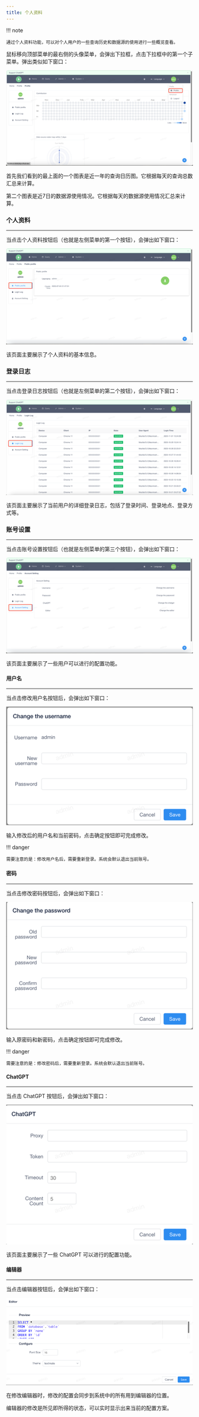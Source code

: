```yaml
---
title: 个人资料
---
```


!!! note

    通过个人资料功能，可以对个人用户的一些查询历史和数据源的使用进行一些概览查看。

鼠标移向顶部菜单的最右侧的头像菜单，会弹出下拉框，点击下拉框中的第一个子菜单。弹出类似如下窗口：

![img.png](img.png)

首先我们看到的最上面的一个图表是近一年的查询日历图。它根据每天的查询总数汇总来计算。

第二个图表是近7日的数据源使用情况。它根据每天的数据源使用情况汇总来计算。

### 个人资料

---

当点击个人资料按钮后（也就是左侧菜单的第一个按钮），会弹出如下窗口：

![img_1.png](img_1.png)

该页面主要展示了个人资料的基本信息。

### 登录日志

---

当点击登录日志按钮后（也就是左侧菜单的第二个按钮），会弹出如下窗口：

![img_2.png](img_2.png)

该页面主要展示了当前用户的详细登录日志，包括了登录时间、登录地点、登录方式等。

### 账号设置

---

当点击账号设置按钮后（也就是左侧菜单的第三个按钮），会弹出如下窗口：

![img_3.png](img_3.png)

该页面主要展示了一些用户可以进行的配置功能。

#### 用户名

---

当点击修改用户名按钮后，会弹出如下窗口：

![img_4.png](img_4.png)

输入修改后的用户名和当前密码，点击确定按钮即可完成修改。

!!! danger

    需要注意的是：修改用户名后，需要重新登录。系统会默认退出当前账号。

#### 密码

---

当点击修改密码按钮后，会弹出如下窗口：

![img_5.png](img_5.png)

输入原密码和新密码，点击确定按钮即可完成修改。

!!! danger

    需要注意的是：修改密码后，需要重新登录。系统会默认退出当前账号。

#### ChatGPT

---

当点击 ChatGPT 按钮后，会弹出如下窗口：

![img_6.png](img_6.png)

该页面主要展示了一些 ChatGPT 可以进行的配置功能。

#### 编辑器

---

当点击编辑器按钮后，会弹出如下窗口：

![img_7.png](img_7.png)

在修改编辑器时，修改的配置会同步到系统中的所有用到编辑器的位置。

编辑器的修改是所见即所得的状态，可以实时显示出来当前的配置方案。
